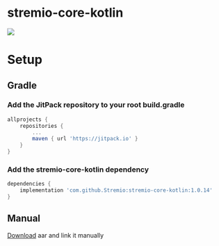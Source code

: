# stremio-core-kotlin

[![](https://jitpack.io/v/Stremio/stremio-core-kotlin.svg)](https://jitpack.io/#Stremio/stremio-core-kotlin)

# Setup

## Gradle

### Add the JitPack repository to your root build.gradle

```gradle
allprojects {
    repositories {
        ...
        maven { url 'https://jitpack.io' }
    }
}
```

### Add the stremio-core-kotlin dependency

```gradle
dependencies {
    implementation 'com.github.Stremio:stremio-core-kotlin:1.0.14'
}
```

## Manual

[Download](https://jitpack.io/com/github/stremio/stremio-core-kotlin/1.0.14/stremio-core-kotlin-1.0.14.aar) aar and link
it manually
